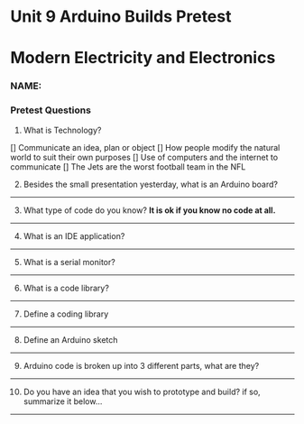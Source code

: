 # Unit 9 Arduino Builds Pretest

# Modern Electricity and Electronics

### NAME:

### Pretest Questions

1. What is Technology?

[] Communicate an idea, plan or object
[] How people modify the natural world to suit their own purposes
[] Use of computers and the internet to communicate
[] The Jets are the worst football team in the NFL

2. Besides the small presentation yesterday, what is an Arduino board?

_____________________________________________________________________

3. What type of code do you know? **It is ok if you know no code at all.**

_____________________________________________________________________

4. What is an IDE application?

_____________________________________________________________________

5. What is a serial monitor?

_____________________________________________________________________

6. What is a code library?

_____________________________________________________________________

7. Define a coding library

_____________________________________________________________________

8. Define an Arduino sketch

_____________________________________________________________________

9. Arduino code is broken up into 3 different parts, what are they?

_____________________________________________________________________

10. Do you have an idea that you wish to prototype and build? if so, summarize it below...

_____________________________________________________________________
